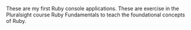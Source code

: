 These are my first Ruby console applications. These are exercise in the Pluralsight course Ruby Fundamentals to teach the foundational concepts of Ruby.
